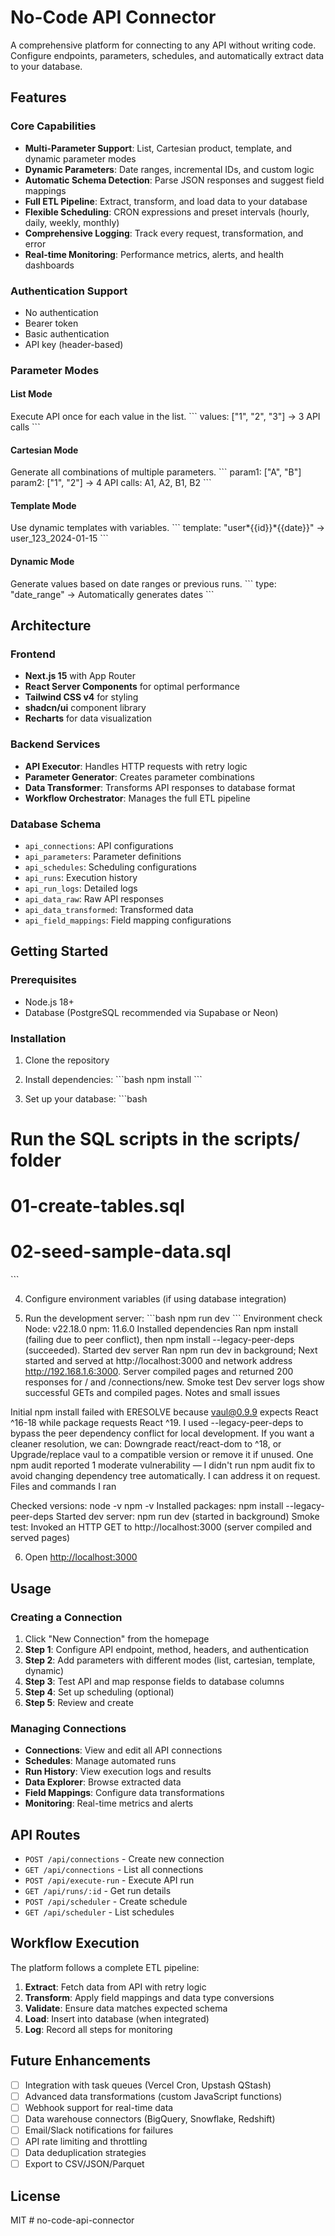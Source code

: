 # No-Code API Connector

A comprehensive platform for connecting to any API without writing code. Configure endpoints, parameters, schedules, and automatically extract data to your database.

## Features

### Core Capabilities

- **Multi-Parameter Support**: List, Cartesian product, template, and dynamic parameter modes
- **Dynamic Parameters**: Date ranges, incremental IDs, and custom logic
- **Automatic Schema Detection**: Parse JSON responses and suggest field mappings
- **Full ETL Pipeline**: Extract, transform, and load data to your database
- **Flexible Scheduling**: CRON expressions and preset intervals (hourly, daily, weekly, monthly)
- **Comprehensive Logging**: Track every request, transformation, and error
- **Real-time Monitoring**: Performance metrics, alerts, and health dashboards

### Authentication Support

- No authentication
- Bearer token
- Basic authentication
- API key (header-based)

### Parameter Modes

#### List Mode

Execute API once for each value in the list.
\`\`\`
values: ["1", "2", "3"]
→ 3 API calls
\`\`\`

#### Cartesian Mode

Generate all combinations of multiple parameters.
\`\`\`
param1: ["A", "B"]
param2: ["1", "2"]
→ 4 API calls: A1, A2, B1, B2
\`\`\`

#### Template Mode

Use dynamic templates with variables.
\`\`\`
template: "user*{{id}}*{{date}}"
→ user_123_2024-01-15
\`\`\`

#### Dynamic Mode

Generate values based on date ranges or previous runs.
\`\`\`
type: "date_range"
→ Automatically generates dates
\`\`\`

## Architecture

### Frontend

- **Next.js 15** with App Router
- **React Server Components** for optimal performance
- **Tailwind CSS v4** for styling
- **shadcn/ui** component library
- **Recharts** for data visualization

### Backend Services

- **API Executor**: Handles HTTP requests with retry logic
- **Parameter Generator**: Creates parameter combinations
- **Data Transformer**: Transforms API responses to database format
- **Workflow Orchestrator**: Manages the full ETL pipeline

### Database Schema

- `api_connections`: API configurations
- `api_parameters`: Parameter definitions
- `api_schedules`: Scheduling configurations
- `api_runs`: Execution history
- `api_run_logs`: Detailed logs
- `api_data_raw`: Raw API responses
- `api_data_transformed`: Transformed data
- `api_field_mappings`: Field mapping configurations

## Getting Started

### Prerequisites

- Node.js 18+
- Database (PostgreSQL recommended via Supabase or Neon)

### Installation

1. Clone the repository
2. Install dependencies:
   \`\`\`bash
   npm install
   \`\`\`

3. Set up your database:
   \`\`\`bash

# Run the SQL scripts in the scripts/ folder

# 01-create-tables.sql

# 02-seed-sample-data.sql

\`\`\`

4. Configure environment variables (if using database integration)

5. Run the development server:
   \`\`\`bash
   npm run dev
   \`\`\`
   Environment check
   Node: v22.18.0
   npm: 11.6.0
   Installed dependencies
   Ran npm install (failing due to peer conflict), then npm install --legacy-peer-deps (succeeded).
   Started dev server
   Ran npm run dev in background; Next started and served at http://localhost:3000 and network address http://192.168.1.6:3000.
   Server compiled pages and returned 200 responses for / and /connections/new.
   Smoke test
   Dev server logs show successful GETs and compiled pages.
   Notes and small issues

Initial npm install failed with ERESOLVE because vaul@0.9.9 expects React ^16-18 while package requests React ^19. I used --legacy-peer-deps to bypass the peer dependency conflict for local development. If you want a cleaner resolution, we can:
Downgrade react/react-dom to ^18, or
Upgrade/replace vaul to a compatible version or remove it if unused.
One npm audit reported 1 moderate vulnerability — I didn't run npm audit fix to avoid changing dependency tree automatically. I can address it on request.
Files and commands I ran

Checked versions:
node -v
npm -v
Installed packages:
npm install --legacy-peer-deps
Started dev server:
npm run dev (started in background)
Smoke test:
Invoked an HTTP GET to http://localhost:3000 (server compiled and served pages)

6. Open [http://localhost:3000](http://localhost:3000)

## Usage

### Creating a Connection

1. Click "New Connection" from the homepage
2. **Step 1**: Configure API endpoint, method, headers, and authentication
3. **Step 2**: Add parameters with different modes (list, cartesian, template, dynamic)
4. **Step 3**: Test API and map response fields to database columns
5. **Step 4**: Set up scheduling (optional)
6. **Step 5**: Review and create

### Managing Connections

- **Connections**: View and edit all API connections
- **Schedules**: Manage automated runs
- **Run History**: View execution logs and results
- **Data Explorer**: Browse extracted data
- **Field Mappings**: Configure data transformations
- **Monitoring**: Real-time metrics and alerts

## API Routes

- `POST /api/connections` - Create new connection
- `GET /api/connections` - List all connections
- `POST /api/execute-run` - Execute API run
- `GET /api/runs/:id` - Get run details
- `POST /api/scheduler` - Create schedule
- `GET /api/scheduler` - List schedules

## Workflow Execution

The platform follows a complete ETL pipeline:

1. **Extract**: Fetch data from API with retry logic
2. **Transform**: Apply field mappings and data type conversions
3. **Validate**: Ensure data matches expected schema
4. **Load**: Insert into database (when integrated)
5. **Log**: Record all steps for monitoring

## Future Enhancements

- [ ] Integration with task queues (Vercel Cron, Upstash QStash)
- [ ] Advanced data transformations (custom JavaScript functions)
- [ ] Webhook support for real-time data
- [ ] Data warehouse connectors (BigQuery, Snowflake, Redshift)
- [ ] Email/Slack notifications for failures
- [ ] API rate limiting and throttling
- [ ] Data deduplication strategies
- [ ] Export to CSV/JSON/Parquet

## License

MIT
#   n o - c o d e - a p i - c o n n e c t o r 
 
 
